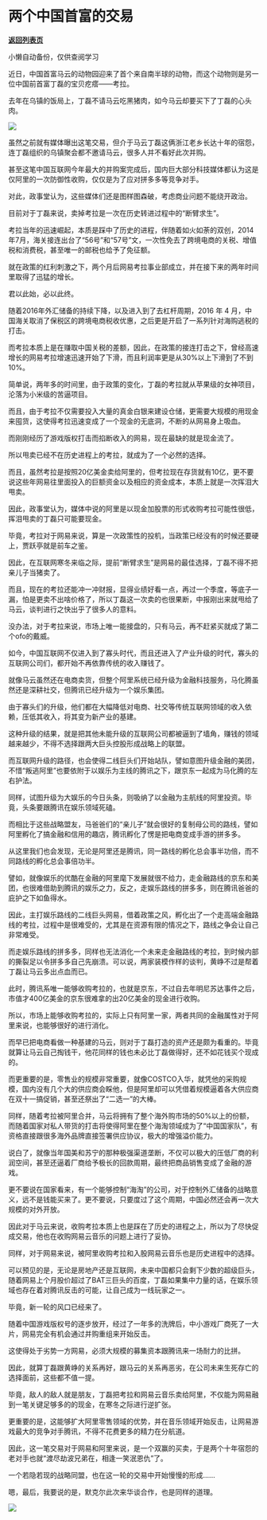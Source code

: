 # 两个中国首富的交易

[**返回列表页**](/gzh/政事堂2019)

小懒自动备份，仅供查阅学习

  

近日，中国首富马云的动物园迎来了首个来自南半球的动物，而这个动物则是另一位中国前首富丁磊的宝贝疙瘩——考拉。

  

去年在乌镇的饭局上，丁磊不请马云吃黑猪肉，如今马云却要买下了丁磊的心头肉。

  

![](https://mmbiz.qpic.cn/mmbiz_png/rxhS23yu8cMicFTzzA0SjQuQM3fs9h21BbTiap8B5gkDOqb9qD7Mt3Hs2rgJbcyeSicNjJhyoTiaiceKDjSTDsKFlBg/640?wx_fmt=png)

  

虽然之前就有媒体曝出这笔交易，但介于马云丁磊这俩浙江老乡长达十年的宿怨，连丁磊组织的乌镇聚会都不邀请马云，很多人并不看好此次并购。

  

甚至这笔中国互联网今年最大的并购案完成后，国内巨大部分科技媒体都认为这是仅阿里的一次防御性收购，仅仅是为了应对拼多多等竞争对手。  

  

对此，政事堂认为，这些媒体们还是图样图森破，考虑商业问题不能绕开政治。

  

目前对于丁磊来说，卖掉考拉是一次在历史转进过程中的“断臂求生”。

  

考拉当年的迅速崛起，本质是踩中了历史的进程，伴随着如火如荼的双创，2014年7月，海关接连出台了“56号”和“57号”文，一次性免去了跨境电商的关税、增值税和消费税，甚至唯一的邮税也给予了免征额。  

  

就在政策的红利刺激之下，两个月后网易考拉事业部成立，并在接下来的两年时间里取得了迅猛的增长。

  

君以此始，必以此终。

  

随着2016年外汇储备的持续下降，以及进入到了去杠杆周期，2016 年 4
月，中国海关取消了保税区的跨境电商税收优惠，之后更是开启了一系列针对海购逃税的打击。

  

而考拉本质上是在赚取中国关税的差额，因此，在政策的接连打击之下，曾经高速增长的网易考拉增速迅速开始了下滑，而且利润率更是从30%以上下滑到了不到10%。

  

简单说，两年多的时间里，由于政策的变化，丁磊的考拉就从苹果级的女神项目，沦落为小米级的苦逼项目。

  

而且，由于考拉不仅需要投入大量的真金白银来建设仓储，更需要大规模的用现金来囤货，这使得考拉迅速变成了一个现金的无底洞，不断的从网易身上吸血。

  

而刚刚经历了游戏版权打击而掐断收入的网易，现在最缺的就是现金流了。  

  

所以甩卖已经不在历史进程上的考拉，就成为了一个必然的选择。  

  

而且，虽然考拉是按照20亿美金卖给阿里的，但考拉现在存货就有10亿，更不要说这些年网易往里面投入的巨额资金以及相应的资金成本，本质上就是一次挥泪大甩卖。  

  

因此，政事堂认为，媒体中说的阿里是以现金加股票的形式收购考拉可能性很低，挥泪甩卖的丁磊只可能要现金。

  

毕竟，考拉对于网易来说，算是一次政策性的投机，当政策已经没有的时候还要硬上，贾跃亭就是前车之鉴。

  

因此，在互联网寒冬来临之际，提前“断臂求生”是网易的最佳选择，丁磊不得不把亲儿子当猪卖了。

  

而且，现在的考拉还能冲一冲财报，显得业绩好看一点，再过一个季度，等底子一漏，怕是更卖不出啥价格了，所以丁磊这一次卖的也很果断，中报刚出来就甩给了马云，谈判进行之快出乎了很多人的意料。  

  

没办法，对于考拉来说，市场上唯一能接盘的，只有马云，再不赶紧买就成了第二个ofo的戴威。  

  

如今，中国互联网不仅进入到了寡头时代，而且还进入了产业升级的时代，寡头的互联网公司们，都开始不再依靠传统的收入赚钱了。  

  

就像马云虽然还在电商卖货，但整个阿里系统已经升级为金融科技服务，马化腾虽然还是深耕社交，但腾讯已经升级为一个娱乐集团。

  

由于寡头们的升级，他们都在大幅降低对电商、社交等传统互联网领域的收入依赖，压低其收入，将其变为新产业的基建。

  

这种升级的结果，就是把其他未能升级的互联网公司都被逼到了墙角，赚钱的领域越来越少，不得不选择跟两大巨头控股形成战略上的联盟。  

  

而互联网升级的路径，也会使得二线巨头们开始站队，譬如意图升级金融的美团，不惜“叛逃阿里”也要依附于以娱乐为主线的腾讯之下，跟京东一起成为马化腾的左右护法。

  

同样，试图升级为大娱乐的今日头条，则吸纳了以金融为主航线的阿里投资。毕竟，头条要跟腾讯在娱乐领域死磕。  

  

而相比于这些战略盟友，马爸爸们的“亲儿子”就会很好的复制母公司的路线，譬如阿里孵化了搞金融和信用的趣店，腾讯孵化了愣是把电商变成手游的拼多多。

  

从这里我们也会发现，无论是阿里还是腾讯，同一路线的孵化总会事半功倍，而不同路线的孵化总会事倍功半。  

  

譬如，就像娱乐的优酷在金融的阿里麾下发展就很不给力，走金融路线的京东和美团，也很难借助到腾讯的娱乐之力，反之，走娱乐路线的拼多多，则在腾讯爸爸的庇护之下如鱼得水。  

  

因此，主打娱乐路线的二线巨头网易，借着政策之风，孵化出了一个走高端金融路线的考拉，过程中是很难受的，尤其是在资源有限的情况之下，路线之争会让自己非常难受。

  

而走娱乐路线的拼多多，同样也无法消化一个未来走金融路线的考拉，到时候内部的撕裂足以令拼多多自己先崩溃。可以说，两家装模作样的谈判，黄峥不过是帮着丁磊让马云多出点血而已。  

  

此时，腾讯系唯一能够收购考拉的，也就是京东，不过自去年明尼苏达事件之后，市值才400亿美金的京东很难拿的出20亿美金的现金进行收购。

  

所以，市场上能够收购考拉的，实际上只有阿里一家，两者共同的金融属性对于阿里来说，也能够很好的进行消化。

  

而早已把电商看做一种基建的马云，则对于丁磊打造的资产还是颇为看重的。毕竟就算让马云自己掏钱干，他花同样的钱也未必比丁磊做得好，还不如花钱买个现成的。

  

而更重要的是，零售业的规模非常重要，就像COSTCO入华，就凭他的采购规模，国内没有几个大的供应商会睬他，但是阿里却可以凭借着规模逼着各大供应商在双十一搞促销，甚至还祭出了“二选一”的大棒。  

  

同样，随着考拉被阿里合并，马云将拥有了整个海外购市场的50%以上的份额，而随着国家对私人带货的打击将使得阿里在整个海淘领域成为了“中国国家队”，有资格直接跟很多海外品牌直接签署供应协议，极大的增强溢价能力。  

  

说白了，就像当年国美和苏宁的那种极强渠道垄断，不仅可以极大的压低厂商的利润空间，甚至还逼着厂商给予极长的回款周期，最终把商品销售变成了金融的游戏。

  

更不要说在国家看来，有一个能够控制“海淘”的公司，对于控制外汇储备的战略意义，远不是钱能买来了。更不要说，只要度过了这个周期，中国必然还会再一次大规模的对外开放。

  

因此对于马云来说，收购考拉本质上也是踩在了历史的进程之上，所以为了尽快促成交易，他也在收购网易云音乐的问题上进行了妥协。  

  

同样，对于网易来说，被阿里收购考拉和入股网易云音乐也是历史进程中的选择。

  

可以预见的是，无论是房地产还是互联网，未来中国都只会剩下少数的超级巨头，随着网易上个月股价超过了BAT三巨头的百度，丁磊如果集中力量的话，在娱乐领域也存在着对腾讯反击的可能，让自己成为一线玩家之一。

  

毕竟，新一轮的风口已经来了。

  

随着中国游戏版权号的逐步放开，经过了一年多的洗牌后，中小游戏厂商死了一大片，网易完全有机会通过并购重组来开始反击。

  

这使得处于劣势一方网易，必须大规模的募集资本跟腾讯来一场耐力的比拼。

  

因此，就算丁磊跟黄峥的关系再好，跟马云的关系再恶劣，在公司未来生死存亡的选择面前，这些都不值一提。

  

毕竟，敌人的敌人就是朋友，丁磊把考拉和网易云音乐卖给阿里，不仅能为网易融到一笔关键足够多的的现金，在寒冬之际进行逆扩张。

  

更重要的是，这能够扩大阿里零售领域的优势，并在音乐领域开始反击，让网易游戏最大的竞争对手腾讯，不得不花费更多的精力在分航道。

  

因此，这一笔交易对于网易和阿里来说，是一个双赢的买卖，于是两个十年宿怨的老对手也就“渡尽劫波兄弟在，相逢一笑泯恩仇”了。

  

一个若隐若现的战略同盟，也在这一轮的交易中开始慢慢的形成......

  

  

嗯，最后，我要说的是，默克尔此次来华谈合作，也是同样的道理。  

  

![](https://mmbiz.qpic.cn/mmbiz_jpg/rxhS23yu8cPp0iaKAfe0ZsWfgGcY72o9Nror8TicrtnlDsqzY7y4Kum4fM3X0FMEGlbvm9HvZUiaETSnLt4DHNLbQ/640?wx_fmt=jpeg)

